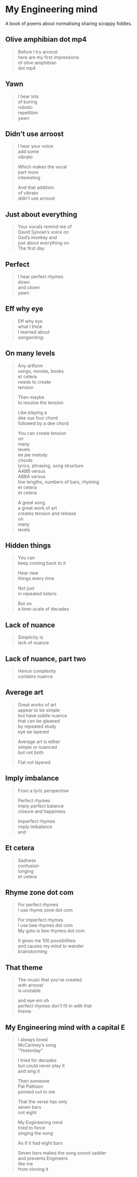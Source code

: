# My Engineering mind

A book of poems about normalising sharing scrappy fiddles.

## Olive amphibian dot mp4

> Before I try arroost<br>
> here are my first impressions<br>
> of olive amphibian<br>
> dot mp4

## Yawn

> I hear lots<br>
> of boring<br>
> robotic<br>
> repetition <br>
> yawn

## Didn't use arroost

> I hear your voice<br>
> add some<br>
> vibrato
>
> Which makes the vocal<br>
> part more<br>
> interesting
>
> And that addition<br>
> of vibrato<br>
> didn’t use arroost

## Just about everything

> Your vocals remind me of<br>
> David Sylvian’s voice on<br>
> God’s monkey and<br>
> just about everything on<br>
> The first day

## Perfect

> I hear perfect rhymes<br>
> down<br>
> and clown<br>
> yawn

## Eff why eye

> Eff why eye<br>
> what I think<br>
> I learned about<br>
> songwriting:

## On many levels

> Any artform<br>
> songs, movies, books<br>
> et cetera<br>
> needs to create<br>
> tension
>
> Then maybe<br>
> to resolve the tension
>
> Like playing a<br>
> dee sus four chord<br>
> followed by a dee chord 
>
> You can create tension<br>
> on<br>
> many<br>
> levels<br>
> ee jee melody<br>
> chords<br>
> lyrics, phrasing, song structure<br>
> AABB versus<br>
> ABBA versus<br>
> line lengths, numbers of bars, rhyming<br>
> et cetera<br>
> et cetera<br>
>
> A great song<br>
> a great work of art<br>
> creates tension and release<br>
> on<br>
> many<br>
> levels

## Hidden things

> You can<br>
> keep coming back to it
>
> Hear new<br>
> things every time
>
> Not just<br>
> in repeated listens
>
> But on<br>
> a time-scale of decades

## Lack of nuance

> Simplicity is<br>
> lack of nuance

## Lack of nuance, part two

> Hence complexity<br>
> contains nuance

## Average art

> Great works of art<br>
> appear to be simple<br>
> but have subtle nuance<br>
> that can be gleaned<br>
> by repeated study<br>
> eye ee layered
>
> Average art is either<br>
> simple or nuanced<br>
> but not both
>
> Flat not layered

## Imply imbalance

> From a lyric perspective
>
> Perfect rhymes<br>
> imply perfect balance<br>
> closure and happiness
>
> Imperfect rhymes<br>
> imply imbalance<br>
> and

## Et cetera

> Sadness<br>
> confusion<br>
> longing<br>
> et cetera

## Rhyme zone dot com

> For perfect rhymes<br>
> I use rhyme zone dot com
>
> For imperfect rhymes<br>
> I use bee rhymes dot com<br>
> My goto is bee rhymes dot com
>
> It gives me 100 possibilities<br>
> and causes my mind to wander<br>
> brainstorming

## That theme

> The music that you’ve created<br>
> with arroost<br>
> is unstable
>
> and eye em oh<br>
> perfect rhymes don’t fit in with that<br>
> theme

## My Engineering mind with a capital E

> I always loved<br>
> McCartney’s song<br>
> “Yesterday”
>
> I tried for decades<br>
> but could never play it<br>
> and sing it
>
> Then someone<br>
> Pat Pattison<br>
> pointed out to me<br>
> 
> That the verse has only<br>
> seven bars<br>
> not eight 
>
> My Engineering mind<br>
> tried to force<br>
> singing the song<br>
>
> As if it had eight bars
>
> Seven bars makes the song sound sadder<br>
> and prevents Engineers<br>
> like me<br>
> from cloning it
